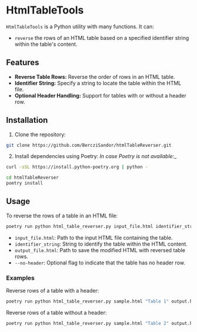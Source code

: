 # HtmlTableTools

`HtmlTableTools` is a Python utility with many functions. 
It can:
- `reverse` the rows of an HTML table based on a specified identifier string within the table's content.

## Features

- **Reverse Table Rows:** Reverse the order of rows in an HTML table.
- **Identifier String:** Specify a string to locate the table within the HTML file.
- **Optional Header Handling:** Support for tables with or without a header row.

## Installation

1. Clone the repository:
```bash
git clone https://github.com/BercziSandor/htmlTableReverser.git
```


2. Install dependencies using Poetry:
_In case Poetry is not available:__
```bash
curl -sSL https://install.python-poetry.org | python -
```


```bash
cd htmlTableReverser
poetry install
```



## Usage

To reverse the rows of a table in an HTML file:

```bash
poetry run python html_table_reverser.py input_file.html identifier_string output_file.html [--no-header]
```
- `input_file.html`: Path to the input HTML file containing the table.
- `identifier_string`: String to identify the table within the HTML content.
- `output_file.html`: Path to save the modified HTML with reversed table rows.
- `--no-header`: Optional flag to indicate that the table has no header row.


### Examples

Reverse rows of a table with a header:
```bash
poetry run python html_table_reverser.py sample.html "Table 1" output.html
```
Reverse rows of a table without a header:
```bash
poetry run python html_table_reverser.py sample.html "Table 2" output.html --no-header
```

